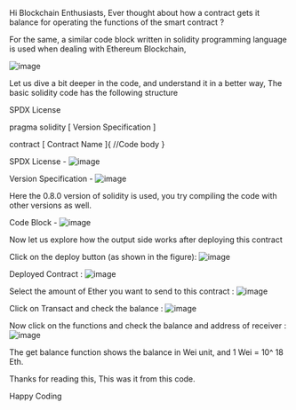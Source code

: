 Hi Blockchain Enthusiasts, 
Ever thought about how a contract gets it balance for operating the functions of the smart contract ?

For the same, a similar code block written in solidity programming language is used when dealing with Ethereum Blockchain,

![image](https://user-images.githubusercontent.com/89985553/211272397-f031fa0d-3bbc-4978-9bdc-41bfe53c2535.png)

Let us dive a bit deeper in the code, and understand it in a better way,
The basic solidity code has the following structure 

SPDX License 

pragma solidity [ Version Specification ] 

contract [ Contract Name ]{
  //Code body 
}

SPDX License - ![image](https://user-images.githubusercontent.com/89985553/211272826-083e8542-6848-40ef-98f5-6601682176ad.png)

Version Specification - ![image](https://user-images.githubusercontent.com/89985553/211272918-ad9a336e-c9be-458c-8485-c24e891c56c9.png)

Here the 0.8.0 version of solidity is used, you try compiling the code with other versions as well. 

Code Block - ![image](https://user-images.githubusercontent.com/89985553/211273050-aef87b92-b543-42b5-9024-ea134014392d.png)


Now let us explore how the output side works after deploying this contract 

Click on the deploy button (as shown in the figure):
![image](https://user-images.githubusercontent.com/89985553/211273334-e584cc72-da41-4f6a-8034-50813009cb6c.png)

Deployed Contract :
![image](https://user-images.githubusercontent.com/89985553/211273424-49c9bae4-6d44-47ab-9ba0-bba00d54c651.png)

Select the amount of Ether you want to send to this contract :
![image](https://user-images.githubusercontent.com/89985553/211273668-8913f817-658f-4a7e-9b6f-f9d0b648a1c1.png)

Click on Transact and check the balance :
![image](https://user-images.githubusercontent.com/89985553/211274208-6b13e36f-0d5e-4264-b3de-21cf823e0e40.png)


Now click on the functions and check the balance and address of receiver :
![image](https://user-images.githubusercontent.com/89985553/211274412-ccf3f81b-a970-4d1d-87e3-232c29174e76.png)

The get balance function shows the balance in Wei unit, and 1 Wei = 10^ 18 Eth. 

Thanks for reading this, 
This was it from this code. 

Happy Coding 
